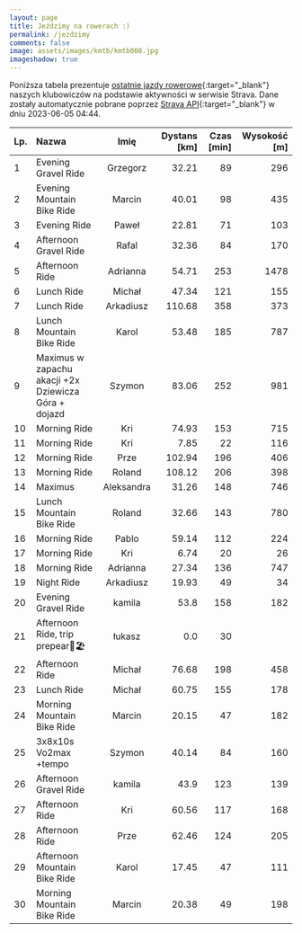 ```yaml
---
layout: page
title: Jeździmy na rowerach :)
permalink: /jezdzimy
comments: false
image: assets/images/kmtb/kmtb008.jpg
imageshadow: true
---
```


Poniższa tabela prezentuje [ostatnie jazdy rowerowe](https://www.strava.com/clubs/336381){:target="_blank"} naszych klubowiczów na podstawie aktywności w serwisie Strava. Dane zostały automatycznie pobrane poprzez [Strava API](https://developers.strava.com/docs/reference/#api-Clubs-getClubActivitiesById){:target="_blank"} w dniu 2023-06-05 04:44.

Lp. | Nazwa | Imię | Dystans [km] | Czas [min] | Wysokość [m]
:--- | :--- | :---: | ---: | ---: | ---:
1|Evening Gravel Ride|Grzegorz|32.21|89|296
2|Evening Mountain Bike Ride|Marcin|40.01|98|435
3|Evening Ride|Paweł|22.81|71|103
4|Afternoon Gravel Ride|Rafal|32.36|84|170
5|Afternoon Ride|Adrianna|54.71|253|1478
6|Lunch Ride|Michał|47.34|121|155
7|Lunch Ride|Arkadiusz|110.68|358|373
8|Lunch Mountain Bike Ride|Karol|53.48|185|787
9|Maximus w zapachu akacji +2x Dziewicza Góra + dojazd|Szymon|83.06|252|981
10|Morning Ride|Kri|74.93|153|715
11|Morning Ride|Kri|7.85|22|116
12|Morning Ride|Prze|102.94|196|406
13|Morning Ride|Roland|108.12|206|398
14|Maximus|Aleksandra|31.26|148|746
15|Lunch Mountain Bike Ride|Roland|32.66|143|780
16|Morning Ride|Pablo|59.14|112|224
17|Morning Ride|Kri|6.74|20|26
18|Morning Ride|Adrianna|27.34|136|747
19|Night Ride|Arkadiusz|19.93|49|34
20|Evening Gravel Ride|kamila|53.8|158|182
21|Afternoon Ride, trip prepear🌊🏖️|łukasz|0.0|30|
22|Afternoon Ride|Michał|76.68|198|458
23|Lunch Ride|Michał|60.75|155|178
24|Morning Mountain Bike Ride|Marcin|20.15|47|182
25|3x8x10s Vo2max +tempo|Szymon|40.14|84|160
26|Afternoon Gravel Ride|kamila|43.9|123|139
27|Afternoon Ride|Kri|60.56|117|168
28|Afternoon Ride|Prze|62.46|124|205
29|Afternoon Mountain Bike Ride|Karol|17.45|47|111
30|Morning Mountain Bike Ride|Marcin|20.38|49|198
